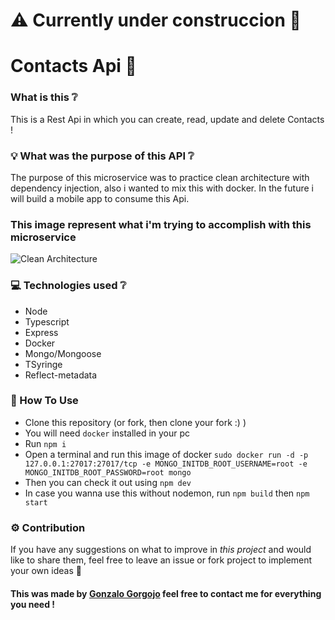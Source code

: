 # :warning: Currently under construccion :construction_worker:

# Contacts Api :green_book:

### What is this :grey_question:

This is a Rest Api in which you can create, read, update and delete Contacts !

### :bulb: What was the purpose of this API :grey_question:

The purpose of this microservice was to practice clean architecture with dependency injection, also i wanted to mix this with docker.
In the future i will build a mobile app to consume this Api.

### This image represent what i'm trying to accomplish with this microservice

![Clean Architecture](https://huongdanjava.com/wp-content/uploads/2020/10/Clean-Architecture.png "Clean Architecture")

### :computer: Technologies used :grey_question:

- Node
- Typescript
- Express
- Docker
- Mongo/Mongoose
- TSyringe
- Reflect-metadata

### :wrench: How To Use

- Clone this repository (or fork, then clone your fork :) )
- You will need `docker` installed in your pc
- Run `npm i`
- Open a terminal and run this image of docker `sudo docker run -d -p 127.0.0.1:27017:27017/tcp -e MONGO_INITDB_ROOT_USERNAME=root -e MONGO_INITDB_ROOT_PASSWORD=root mongo`
- Then you can check it out using `npm dev`
- In case you wanna use this without nodemon, run `npm build` then `npm start`

### :gear: Contribution

If you have any suggestions on what to improve in <em>this project</em> and would like to share them, feel free to leave an issue or fork project to implement your own ideas :slightly_smiling_face:

#### This was made by [Gonzalo Gorgojo](https://www.linkedin.com/in/gonzalogorgojo/) feel free to contact me for everything you need !
